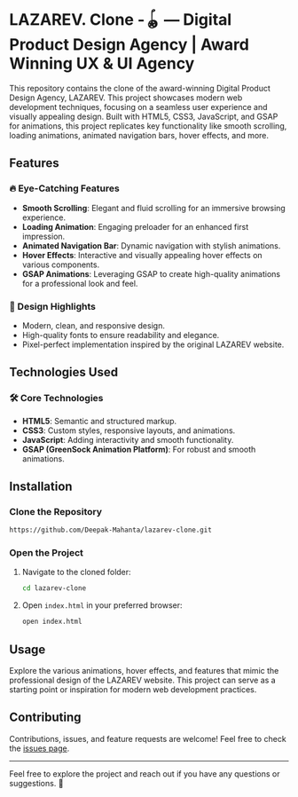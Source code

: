 # LAZAREV. Clone -🪀 — Digital Product Design Agency | Award Winning UX & UI Agency

This repository contains the clone of the award-winning Digital Product Design Agency, LAZAREV. This project showcases modern web development techniques, focusing on a seamless user experience and visually appealing design. Built with HTML5, CSS3, JavaScript, and GSAP for animations, this project replicates key functionality like smooth scrolling, loading animations, animated navigation bars, hover effects, and more.

## Features

### 🔥 Eye-Catching Features
- **Smooth Scrolling**: Elegant and fluid scrolling for an immersive browsing experience.
- **Loading Animation**: Engaging preloader for an enhanced first impression.
- **Animated Navigation Bar**: Dynamic navigation with stylish animations.
- **Hover Effects**: Interactive and visually appealing hover effects on various components.
- **GSAP Animations**: Leveraging GSAP to create high-quality animations for a professional look and feel.

### 🎨 Design Highlights
- Modern, clean, and responsive design.
- High-quality fonts to ensure readability and elegance.
- Pixel-perfect implementation inspired by the original LAZAREV website.

## Technologies Used

### 🛠️ Core Technologies
- **HTML5**: Semantic and structured markup.
- **CSS3**: Custom styles, responsive layouts, and animations.
- **JavaScript**: Adding interactivity and smooth functionality.
- **GSAP (GreenSock Animation Platform)**: For robust and smooth animations.

## Installation

### Clone the Repository
```bash
https://github.com/Deepak-Mahanta/lazarev-clone.git
```

### Open the Project
1. Navigate to the cloned folder:
   ```bash
   cd lazarev-clone
   ```
2. Open `index.html` in your preferred browser:
   ```bash
   open index.html
   ```

## Usage
Explore the various animations, hover effects, and features that mimic the professional design of the LAZAREV website. This project can serve as a starting point or inspiration for modern web development practices.


## Contributing

Contributions, issues, and feature requests are welcome! Feel free to check the [issues page](https://github.com/Deepak-Mahanta/lazarev-clone/issues).

---

Feel free to explore the project and reach out if you have any questions or suggestions. 🚀
